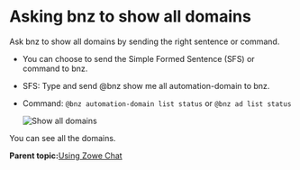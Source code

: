 # Asking bnz to show all domains

Ask bnz to show all domains by sending the right sentence or command.

-   You can choose to send the Simple Formed Sentence \(SFS\) or command to bnz.
-   SFS: Type and send @bnz show me all automation-domain to bnz.

-   Command: `@bnz automation-domain list status` or `@bnz ad list status`

    ![Show all domains](bnz_show_domains.png "Show all domains")


You can see all the domains.

**Parent topic:**[Using Zowe Chat](chatops_first_steps.md)

